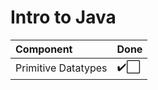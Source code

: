 # Intro to Java

| 	Component               | 	Done    | 
| 	:--------	            | 	:---	| 
| 	Primitive Datatypes     |   ✔️⬜   | 

